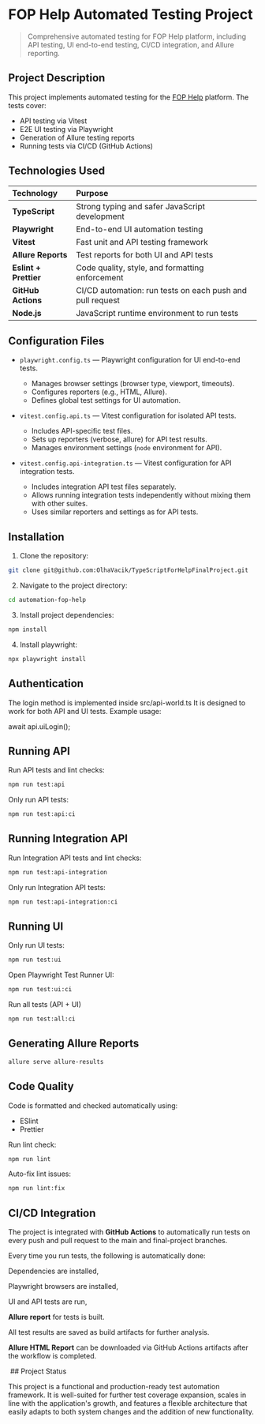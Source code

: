 # FOP Help Automated Testing Project

> Comprehensive automated testing for FOP Help platform, including API testing, UI end-to-end testing, CI/CD integration, and Allure reporting.

## Project Description

This project implements automated testing for the [FOP Help](https://new.fophelp.pro) platform.
The tests cover:
- API testing via Vitest
- E2E UI testing via Playwright
- Generation of Allure testing reports
- Running tests via CI/CD (GitHub Actions)

## Technologies Used

| Technology | Purpose |
|:-----------|:--------|
| **TypeScript** | Strong typing and safer JavaScript development |
| **Playwright** | End-to-end UI automation testing |
| **Vitest** | Fast unit and API testing framework |
| **Allure Reports** | Test reports for both UI and API tests |
| **Eslint + Prettier** | Code quality, style, and formatting enforcement |
| **GitHub Actions** | CI/CD automation: run tests on each push and pull request |
| **Node.js** | JavaScript runtime environment to run tests |

## Configuration Files

- `playwright.config.ts` — Playwright configuration for UI end-to-end tests.
  - Manages browser settings (browser type, viewport, timeouts).
  - Configures reporters (e.g., HTML, Allure).
  - Defines global test settings for UI automation.

- `vitest.config.api.ts` — Vitest configuration for isolated API tests.
  - Includes API-specific test files.
  - Sets up reporters (verbose, allure) for API test results.
  - Manages environment settings (`node` environment for API).

- `vitest.config.api-integration.ts` — Vitest configuration for API integration tests.
  - Includes integration API test files separately.
  - Allows running integration tests independently without mixing them with other suites.
  - Uses similar reporters and settings as for API tests.

## Installation

1. Clone the repository:

```bash
git clone git@github.com:OlhaVacik/TypeScriptForHelpFinalProject.git
```

2. Navigate to the project directory:

```bash
cd automation-fop-help
```

3. Install project dependencies:

```bash
npm install
```

4. Install playwright:

```bash
npx playwright install
```

## Authentication

The login method is implemented inside srс/api-world.ts
It is designed to work for both API and UI tests.
Example usage:

await api.uiLogin();

## Running API

Run API tests and lint checks:

```bash
npm run test:api
```
Only run API tests:

```bash
npm run test:api:ci
```

## Running Integration API

Run Integration API tests and lint checks:

```bash
npm run test:api-integration
```

Only run Integration API tests:

```bash
npm run test:api-integration:ci
```

## Running UI

Only run UI tests:

```bash
npm run test:ui
```

Open Playwright Test Runner UI:

```bash
npm run test:ui:ci
```
Run all tests (API + UI)

```bash
npm run test:all:ci
```

## Generating Allure Reports

```bash
allure serve allure-results
```

## Code Quality

Code is formatted and checked automatically using:
- ESlint
- Prettier

Run lint check:
```bash
npm run lint
```
Auto-fix lint issues:
```bash
npm run lint:fix
```

## CI/CD Integration

The project is integrated with **GitHub Actions** to automatically run tests on every push and pull request to the main and final-project branches.

Every time you run tests, the following is automatically done:

Dependencies are installed,

Playwright browsers are installed,

UI and API tests are run,

**Allure report** for tests is built.

All test results are saved as build artifacts for further analysis.

**Allure HTML Report** can be downloaded via GitHub Actions artifacts after the workflow is completed.

 ## Project Status

This project is a functional and production-ready test automation framework.
It is well-suited for further test coverage expansion, scales in line with the application's growth, and features a flexible architecture that easily adapts to both system changes and the addition of new functionality.